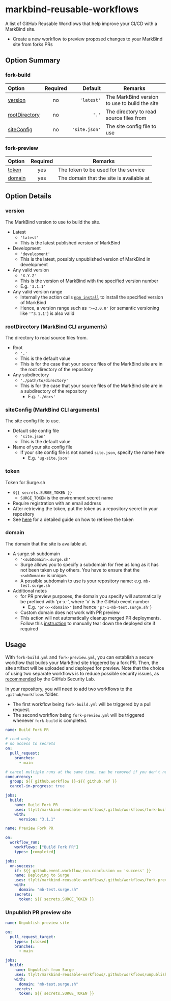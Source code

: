 # markbind-reusable-workflows
A list of GitHub Reusable Workflows that help improve your CI/CD with a MarkBind site.
- Create a new workflow to preview proposed changes to your MarkBind site from forks PRs
## Option Summary

### fork-build

Option                                                 | Required |                      Default | Remarks
:------------------------------------------------------|:--------:|-----------------------------:|----------------------------------------------
[version](#version)                                    |    no    |                   `'latest'` | The MarkBind version to use to build the site
[rootDirectory](#rootdirectory-markbind-cli-arguments) |    no    |                        `'.'` | The directory to read source files from
[siteConfig](#siteconfig-markbind-cli-arguments)       |    no    |                `'site.json'` | The site config file to use

### fork-preview

Option            | Required | Remarks
:-----------------|:--------:|-----------------------------------------
[token](#token)   |   yes    | The token to be used for the service
[domain](#domain) |   yes    | The domain that the site is available at

## Option Details

### version
The MarkBind version to use to build the site.
- Latest
  - `'latest'`
  - This is the latest published version of MarkBind
- Development
  - `'development'`
  - This is the latest, possibly unpublished version of MarkBind in development
- Any valid version
  - `'X.Y.Z'`
  - This is the version of MarkBind with the specified version number
  - E.g. `'3.1.1'`
- Any valid version range
  - Internally the action calls [`npm install`](https://docs.npmjs.com/cli/v6/commands/npm-install) to install the specified version of MarkBind
  - Hence, a version range such as `'>=3.0.0'` (or semantic versioning like `'^3.1.1'`) is also valid

### rootDirectory (MarkBind CLI arguments)
The directory to read source files from.
- Root
  - `'.'`
  - This is the default value
  - This is for the case that your source files of the MarkBind site are in the root directory of the repository
- Any subdirectory
  - `'./path/to/directory'`
  - This is for the case that your source files of the MarkBind site are in a subdirectory of the repository
    - E.g. `'./docs'`

### siteConfig (MarkBind CLI arguments)
The site config file to use.
- Default site config file
  - `'site.json'`
  - This is the default value
- Name of your site config file
  - If your site config file is not named `site.json`, specify the name here
    - E.g. `'ug-site.json'`

### token
Token for Surge.sh
  - `${{ secrets.SURGE_TOKEN }}`
    - `SURGE_TOKEN` is the environment secret name
  - Require registration with an email address
  - After retrieving the token, put the token as a repository secret in your repository
  - See [here](https://markbind.org/userGuide/deployingTheSite.html#previewing-prs-using-surge) for a detailed guide on how to retrieve the token

### domain
The domain that the site is available at.
- A surge.sh subdomain
  - `'<subDomain>.surge.sh'`
  - Surge allows you to specify a subdomain for free as long as it has not been taken up by others. You have to ensure that the `<subDomain>` is unique. 
  - A possible subdomain to use is your repository name: e.g. `mb-test.surge.sh`
- Additional notes
  - for PR preview purposes, the domain you specify will automatically be prefixed with 'pr-x-', where 'x' is the GitHub event number
    - E.g. `'pr-x-<domain>'` (and hence `'pr-1-mb-test.surge.sh'`)
  - Custom domain does not work with PR preview
  - This action will not automatically cleanup merged PR deployments. Follow this [instruction](https://surge.sh/help/tearing-down-a-project) to manually tear down the deployed site if required

## Usage
With `fork-build.yml` and `fork-preview.yml`, you can establish a secure workflow that builds your MarkBind site triggered by a fork PR.
Then, the site artifact will be uploaded and deployed for preview. Note that the choice of using two separate workflows is to reduce possible security issues, as [recommended](https://securitylab.github.com/research/github-actions-preventing-pwn-requests/) by the GitHub Security Lab.

In your repository, you will need to add two workflows to the `.github/workflows` folder.
- The first workflow being `fork-build.yml` will be triggered by a pull request.
- The second workflow being `fork-preview.yml` will be triggered whenever `fork-build` is completed.

```yaml
name: Build Fork PR

# read-only
# no access to secrets
on:
  pull_request:
    branches:
      - main

# cancel multiple runs at the same time, can be removed if you don't need it
concurrency: 
  group: ${{ github.workflow }}-${{ github.ref }}
  cancel-in-progress: true

jobs:
  build:
    name: Build Fork PR
    uses: tlylt/markbind-reusable-workflows/.github/workflows/fork-build.yml@main
    with:
      version: "3.1.1"
```

```yaml
name: Preview Fork PR

on:
  workflow_run:
    workflows: ["Build Fork PR"]
    types: [completed]

jobs:
  on-success:
    if: ${{ github.event.workflow_run.conclusion == 'success' }}
    name: Deploying to Surge
    uses: tlylt/markbind-reusable-workflows/.github/workflows/fork-preview.yml@main
    with:
      domain: "mb-test.surge.sh"
    secrets:
      token: ${{ secrets.SURGE_TOKEN }}
```

### Unpublish PR preview site
```yaml
name: Unpublish preview site

on:
  pull_request_target:
    types: [closed]
    branches:
      - main

jobs:
  build:
    name: Unpublish from Surge
    uses: tlylt/markbind-reusable-workflows/.github/workflows/unpublish-preview.yml@main
    with:
      domain: "mb-test.surge.sh"
    secrets:
      token: ${{ secrets.SURGE_TOKEN }}
```